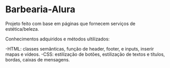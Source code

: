 # Barbearia-Alura

Projeto feito com base em páginas que fornecem serviços de estética/beleza.

Conhecimentos adquiridos e métodos ultilizados:

-HTML: classes semânticas, função de header, footer, e inputs, inserir mapas e vídeos.
-CSS: estilização de botões, estilização de textos e títulos, bordas, caixas de mensagens.


